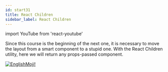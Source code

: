 ```yaml
---
id: start31
title: React Children
sidebar_label: React Children
---
```


import YouTube from 'react-youtube'

Since this course is the beginning of the next one, it is necessary to move the layout from a smart component to a stupid one. With the React Children utility, here we will return any props-passed component.

<YouTube videoId='TL65kwAL0bE' />

[![EnglishMoji!](/img/logo/englishmoji.png)](https://apps.apple.com/kz/app/englishmoji/id6450254885)
